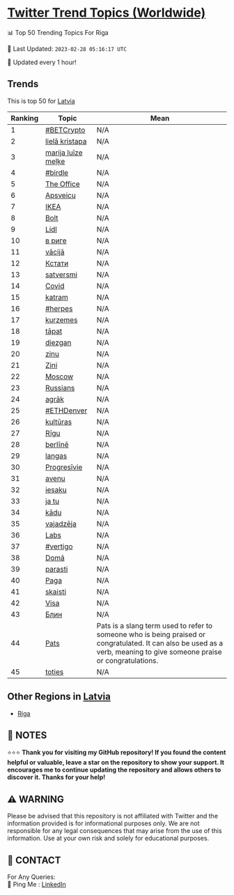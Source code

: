 [Twitter Trend Topics (Worldwide)](https://github.com/ErcinDedeoglu/Twitter-Trend-Topics)
==========


📊 Top 50 Trending Topics For Riga

📆 Last Updated: `2023-02-28 05:16:17 UTC`

🔧 Updated every 1 hour!


## Trends

This is top 50 for [Latvia](</Latvia>)

| Ranking | Topic | Mean |
| ------- | ------------ | ------------ |
| 1 | [#BETCrypto](http://twitter.com/search?q=%23BETCrypto) | N/A |
| 2 | [lielā kristapa](http://twitter.com/search?q=liel%c4%81+kristapa) | N/A |
| 3 | [marija luīze meļķe](http://twitter.com/search?q=marija+lu%c4%abze+me%c4%bc%c4%b7e) | N/A |
| 4 | [#birdle](http://twitter.com/search?q=%23birdle) | N/A |
| 5 | [The Office](http://twitter.com/search?q=The+Office) | N/A |
| 6 | [Apsveicu](http://twitter.com/search?q=Apsveicu) | N/A |
| 7 | [IKEA](http://twitter.com/search?q=IKEA) | N/A |
| 8 | [Bolt](http://twitter.com/search?q=Bolt) | N/A |
| 9 | [Lidl](http://twitter.com/search?q=Lidl) | N/A |
| 10 | [в риге](http://twitter.com/search?q=%d0%b2+%d1%80%d0%b8%d0%b3%d0%b5) | N/A |
| 11 | [vācijā](http://twitter.com/search?q=v%c4%81cij%c4%81) | N/A |
| 12 | [Кстати](http://twitter.com/search?q=%d0%9a%d1%81%d1%82%d0%b0%d1%82%d0%b8) | N/A |
| 13 | [satversmi](http://twitter.com/search?q=satversmi) | N/A |
| 14 | [Covid](http://twitter.com/search?q=Covid) | N/A |
| 15 | [katram](http://twitter.com/search?q=katram) | N/A |
| 16 | [#herpes](http://twitter.com/search?q=%23herpes) | N/A |
| 17 | [kurzemes](http://twitter.com/search?q=kurzemes) | N/A |
| 18 | [tāpat](http://twitter.com/search?q=t%c4%81pat) | N/A |
| 19 | [diezgan](http://twitter.com/search?q=diezgan) | N/A |
| 20 | [zinu](http://twitter.com/search?q=zinu) | N/A |
| 21 | [Zini](http://twitter.com/search?q=Zini) | N/A |
| 22 | [Moscow](http://twitter.com/search?q=Moscow) | N/A |
| 23 | [Russians](http://twitter.com/search?q=Russians) | N/A |
| 24 | [agrāk](http://twitter.com/search?q=agr%c4%81k) | N/A |
| 25 | [#ETHDenver](http://twitter.com/search?q=%23ETHDenver) | N/A |
| 26 | [kultūras](http://twitter.com/search?q=kult%c5%abras) | N/A |
| 27 | [Rīgu](http://twitter.com/search?q=R%c4%abgu) | N/A |
| 28 | [berlīnē](http://twitter.com/search?q=berl%c4%abn%c4%93) | N/A |
| 29 | [langas](http://twitter.com/search?q=langas) | N/A |
| 30 | [Progresīvie](http://twitter.com/search?q=Progres%c4%abvie) | N/A |
| 31 | [avenu](http://twitter.com/search?q=avenu) | N/A |
| 32 | [iesaku](http://twitter.com/search?q=iesaku) | N/A |
| 33 | [ja tu](http://twitter.com/search?q=ja+tu) | N/A |
| 34 | [kādu](http://twitter.com/search?q=k%c4%81du) | N/A |
| 35 | [vajadzēja](http://twitter.com/search?q=vajadz%c4%93ja) | N/A |
| 36 | [Labs](http://twitter.com/search?q=Labs) | N/A |
| 37 | [#vertigo](http://twitter.com/search?q=%23vertigo) | N/A |
| 38 | [Domā](http://twitter.com/search?q=Dom%c4%81) | N/A |
| 39 | [parasti](http://twitter.com/search?q=parasti) | N/A |
| 40 | [Paga](http://twitter.com/search?q=Paga) | N/A |
| 41 | [skaisti](http://twitter.com/search?q=skaisti) | N/A |
| 42 | [Visa](http://twitter.com/search?q=Visa) | N/A |
| 43 | [Блин](http://twitter.com/search?q=%d0%91%d0%bb%d0%b8%d0%bd) | N/A |
| 44 | [Pats](http://twitter.com/search?q=Pats) | Pats is a slang term used to refer to someone who is being praised or congratulated. It can also be used as a verb, meaning to give someone praise or congratulations. |
| 45 | [toties](http://twitter.com/search?q=toties) | N/A |



## Other Regions in [Latvia](</Latvia>)

* [Riga](</Latvia/Riga.md>)



## 📝 NOTES

⭐⭐⭐ **Thank you for visiting my GitHub repository! If you found the content helpful or valuable, leave a star on the repository to show your support. It encourages me to continue updating the repository and allows others to discover it. Thanks for your help!**


## ⚠️ WARNING

Please be advised that this repository is not affiliated with Twitter and the information provided is for informational purposes only. We are not responsible for any legal consequences that may arise from the use of this information. Use at your own risk and solely for educational purposes.


## 📨 CONTACT

 For Any Queries:  
            🏓 Ping Me : [LinkedIn](https://www.linkedin.com/in/ercindedeoglu/)
